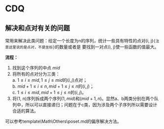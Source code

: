 # CDQ

## 解决和点对有关的问题
常用来解决此类问题：给定一个长度为n的序列，统计一些具有特性的点对(i, j)`{注意这里说的是点对，不是坐标}`的数量或者是
要找到一对点(i, j)使一些函数的值最大。  

**流程：**  
1. 找到这个序列的中点 *mid*
2. 将所有的点对分为三类：  
    a. $1\leqslant{i}\leqslant{mid}, 1\leqslant{j}\leqslant{mid}$的$(i, j)$点对；  
    b. ${mid+1}\leqslant{i}\leqslant{n}, {mid+1}\leqslant{j}\leqslant{n}$的$(i, j)$；  
    c. $1\leqslant{i}\leqslant{mid}, {mid+1}\leqslant{j}\leqslant{n}$的$(i, j)$。
3. 将(1, n)序列拆成两个序列$(1, mid)$和$(mid + 1, n)$。显然a、b两类分别在两个队列中，所以可以直接递归；问题在于c类，因为涉及两个子序列所以需要设计合适的算法。  

可以参考template\Math\Others\poset.md的偏序解决方法。